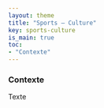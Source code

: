 ```yaml
---
layout: theme
title: "Sports – Culture"
key: sports-culture
is_main: true
toc:
- "Contexte"
---
```


### Contexte

Texte
